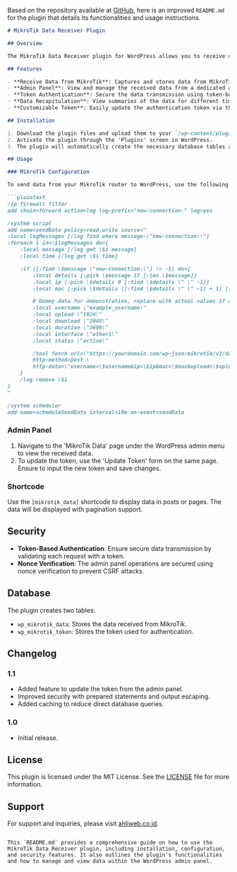 Based on the repository available at [GitHub](https://github.com/ahliweb/wp-plugin-mikrotik-data-receiver), here is an improved `README.md` for the plugin that details its functionalities and usage instructions.

```markdown
# MikroTik Data Receiver Plugin

## Overview

The MikroTik Data Receiver plugin for WordPress allows you to receive data from MikroTik routers via REST API and store it in the WordPress database. This data can be viewed and managed from the WordPress admin panel.

## Features

- **Receive Data from MikroTik**: Captures and stores data from MikroTik routers, including IP, MAC, upload/download stats, and more.
- **Admin Panel**: View and manage the received data from a dedicated admin page in WordPress.
- **Token Authentication**: Secure the data transmission using token-based authentication.
- **Data Recapitulation**: View summaries of the data for different time periods (last day, week, month, year, and total).
- **Customizable Token**: Easily update the authentication token via the admin panel.

## Installation

1. Download the plugin files and upload them to your `/wp-content/plugins/` directory or install the plugin directly through the WordPress plugin screen.
2. Activate the plugin through the 'Plugins' screen in WordPress.
3. The plugin will automatically create the necessary database tables and set an initial token.

## Usage

### MikroTik Configuration

To send data from your MikroTik router to WordPress, use the following script:

```plaintext
/ip firewall filter
add chain=forward action=log log-prefix="new-connection:" log=yes

/system script
add name=sendData policy=read,write source="
:local logMessages [/log find where message~\"new-connection:\"]
:foreach i in=\$logMessages do={
    :local message [/log get \$i message]
    :local time [/log get \$i time]

    :if ([:find \$message \"new-connection:\"] != -1) do={
        :local details [:pick \$message 17 [:len \$message]]
        :local ip [:pick \$details 0 [:find \$details \" \" -1]]
        :local mac [:pick \$details ([:find \$details \" \" -1] + 1) [:len \$details]]

        # Dummy data for demonstration, replace with actual values if available
        :local username \"example_username\"
        :local upload \"1024\"
        :local download \"2048\"
        :local duration \"3600\"
        :local interface \"ether1\"
        :local status \"active\"

        /tool fetch url=\"https://yourdomain.com/wp-json/mikrotik/v1/data\" \
        http-method=post \
        http-data=\"username=\$username&ip=\$ip&mac=\$mac&upload=\$upload&download=\$download&duration=\$duration&interface=\$interface&status=\$status&token=your-token\"
    }
    /log remove \$i
}
"

/system scheduler
add name=scheduleSendData interval=10m on-event=sendData
```

### Admin Panel

1. Navigate to the 'MikroTik Data' page under the WordPress admin menu to view the received data.
2. To update the token, use the 'Update Token' form on the same page. Ensure to input the new token and save changes.

### Shortcode

Use the `[mikrotik_data]` shortcode to display data in posts or pages. The data will be displayed with pagination support.

## Security

- **Token-Based Authentication**: Ensure secure data transmission by validating each request with a token.
- **Nonce Verification**: The admin panel operations are secured using nonce verification to prevent CSRF attacks.

## Database

The plugin creates two tables:
- `wp_mikrotik_data`: Stores the data received from MikroTik.
- `wp_mikrotik_token`: Stores the token used for authentication.

## Changelog

### 1.1
- Added feature to update the token from the admin panel.
- Improved security with prepared statements and output escaping.
- Added caching to reduce direct database queries.

### 1.0
- Initial release.

## License

This plugin is licensed under the MIT License. See the [LICENSE](./LICENSE) file for more information.

## Support

For support and inquiries, please visit [ahliweb.co.id](https://ahliweb.co.id).

```

This `README.md` provides a comprehensive guide on how to use the MikroTik Data Receiver plugin, including installation, configuration, and security features. It also outlines the plugin's functionalities and how to manage and view data within the WordPress admin panel.
